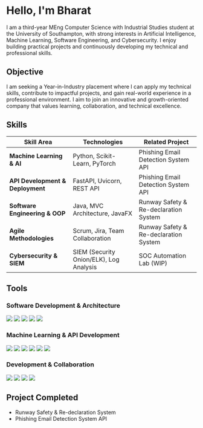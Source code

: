 # Hello, I'm Bharat  

I am a third-year MEng Computer Science with Industrial Studies student at the University of Southampton, with strong interests in Artificial Intelligence, Machine Learning, Software Engineering, and Cybersecurity. I enjoy building practical projects and continuously developing my technical and professional skills.


## Objective

I am seeking a Year-in-Industry placement where I can apply my technical skills, contribute to impactful projects, and gain real-world experience in a professional environment. I aim to join an innovative and growth-oriented company that values learning, collaboration, and technical excellence.


## Skills

| Skill Area | Technologies | Related Project |
|------------|--------------|------------------|
| **Machine Learning & AI** | Python, Scikit-Learn, PyTorch | Phishing Email Detection System API |
| **API Development & Deployment** | FastAPI, Uvicorn, REST API | Phishing Email Detection System API |
| **Software Engineering & OOP** | Java, MVC Architecture, JavaFX | Runway Safety & Re-declaration System |
| **Agile Methodologies** | Scrum, Jira, Team Collaboration | Runway Safety & Re-declaration System |
| **Cybersecurity & SIEM** | SIEM (Security Onion/ELK), Log Analysis | SOC Automation Lab (WIP) |



## Tools

### Software Development & Architecture
<div>
  <img src="https://img.shields.io/badge/-Java-007396?&style=for-the-badge&logo=java&logoColor=white" />
  <img src="https://img.shields.io/badge/-JavaFX-007396?&style=for-the-badge&logoColor=white" />
  <img src="https://img.shields.io/badge/-MVC_Architecture-000000?&style=for-the-badge" />
  <img src="https://img.shields.io/badge/-SQLite-003B57?&style=for-the-badge&logo=sqlite&logoColor=white" />
  <img src="https://img.shields.io/badge/-Git-181717?&style=for-the-badge&logo=git&logoColor=white" />
</div>

### Machine Learning & API Development
<div>
  <img src="https://img.shields.io/badge/-Python-3776AB?&style=for-the-badge&logo=python&logoColor=white" />
  <img src="https://img.shields.io/badge/-PyTorch-EE4C2C?&style=for-the-badge&logo=pytorch&logoColor=white" />
  <img src="https://img.shields.io/badge/-FastAPI-009688?&style=for-the-badge&logo=fastapi&logoColor=white" />
  <img src="https://img.shields.io/badge/-Uvicorn-000000?&style=for-the-badge" />
  <img src="https://img.shields.io/badge/-scikit--learn-F7931E?&style=for-the-badge&logo=scikit-learn&logoColor=white" />
  <img src="https://img.shields.io/badge/-Pandas-150458?&style=for-the-badge&logo=pandas&logoColor=white" />
</div>

### Development & Collaboration
<div>
  <img src="https://img.shields.io/badge/-Jira-0052CC?&style=for-the-badge&logo=jira&logoColor=white" />
  <img src="https://img.shields.io/badge/-Scrum-6DB33F?&style=for-the-badge&logoColor=white" />
  <img src="https://img.shields.io/badge/-JUnit-25A162?&style=for-the-badge" />
  <img src="https://img.shields.io/badge/-ORMLite-FFA500?&style=for-the-badge" />
</div>

## Project Completed
- Runway Safety & Re-declaration System 
- Phishing Email Detection System API

